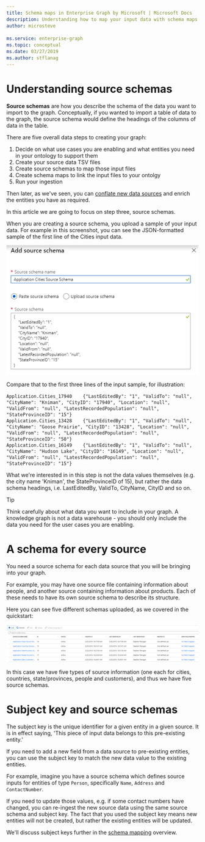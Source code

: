 ```yaml
---
title: Schema maps in Enterprise Graph by Microsoft | Microsoft Docs
description: Understanding how to map your input data with schema maps in Enterprise Graph by Microsoft
author: microsteve

ms.service: enterprise-graph
ms.topic: conceptual
ms.date: 03/27/2019
ms.author: stflanag
---
```


# Understanding source schemas

**Source schemas** are how you describe the schema of the data you want to import to the graph. Conceptually, if you wanted to import a table of data to the graph, the source schema would define the headings of the columns of data in the table.

There are five overall data steps to creating your graph:

1. Decide on what use cases you are enabling and what entities you need in your ontology to support them
1. Create your source data TSV files
1. Create source schemas to map those input files
1. Create schema maps to link the input files to your ontolgy
1. Run your ingestion

Then later, as we've seen, you can [conflate new data sources](/conflation-tutorial.md) and enrich the entities you have as required.

In this article we are going to focus on step three, source schemas.

When you are creating a source schema, you upload a sample of your input data. For example in this screenshot, you can see the JSON-formatted sample of the first line of the Cities input data.

![Add source schema](media/schema-maps-concepts/add-source-schema.png)

Compare that to the first three lines of the input sample, for illustration:

```
Application.Cities_17940	{"LastEditedBy": "1", "ValidTo": "null", "CityName": "Kniman", "CityID": "17940", "Location": "null", "ValidFrom": "null", "LatestRecordedPopulation": "null", "StateProvinceID": "15"}
Application.Cities_13428	{"LastEditedBy": "1", "ValidTo": "null", "CityName": "Goose Prairie", "CityID": "13428", "Location": "null", "ValidFrom": "null", "LatestRecordedPopulation": "null", "StateProvinceID": "50"}
Application.Cities_16149	{"LastEditedBy": "1", "ValidTo": "null", "CityName": "Hudson Lake", "CityID": "16149", "Location": "null", "ValidFrom": "null", "LatestRecordedPopulation": "null", "StateProvinceID": "15"}
```

What we're interested in in this step is not the data values themselves (e.g. the city name 'Kniman', the StateProvinceID of 15), but rather the data schema headings, i.e. LastEditedBy, ValidTo, CityName, CityID and so on.

> [!TIP]
> Think carefully about what data you want to include in your graph. A knowledge graph is not a data warehouse - you should only include the data you need for the user cases you are enabling.

# A schema for every source

You need a source schema for each data source that you will be bringing into your graph.

For example, you may have one source file containing information about people, and another source containing information about products. Each of these needs to have its own source schema to describe its structure.

Here you can see five different schemas uploaded, as we covered in the quickstart:

![All schema uploaded](media/schema-maps-concepts/all-schema-uploaded.png)

In this case we have five types of source information (one each for cities, countries, state/provinces, people and customers), and thus we have five source schemas.

# Subject key and source schemas

The subject key is the unique identifier for a given entity in a given source. It is in effect saying, 'This piece of input data belongs to this pre-existing entity.'

If you need to add a new field from a data source to pre-existing entities, you can use the subject key to match the new data value to the existing entities.

For example, imagine you have a source schema which defines source inputs for entities of type ```Person```, specifically ```Name```, ```Address``` and ```ContactNumber```.

If you need to update those values, e.g. if some contact numbers have changed, you can re-ingest the new source data using the same source schema and subject key. The fact that you used the subject key means new entities will not be created, but rather the existing entities will be updated.

We'll discuss subject keys further in the [schema mapping](/schema-map-concepts.md) overview.